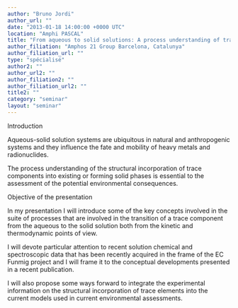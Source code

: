 ```yaml
---
author: "Bruno Jordi"
author_url: ""
date: "2013-01-18 14:00:00 +0000 UTC"
location: "Amphi PASCAL"
title: "From aqueous to solid solutions: A process understanding of trace metal incorporation into solid structures"
author_filiation: "Amphos 21 Group Barcelona, Catalunya"
author_filiation_url: ""
type: "spécialisé"
author2: ""
author_url2: ""
author_filiation2: ""
author_filiation_url2: ""
title2: ""
category: "seminar" 
layout: "seminar"
---
```

Introduction

Aqueous-solid solution systems are ubiquitous in natural and anthropogenic systems and they influence the fate and mobility of heavy metals and radionuclides.

The process understanding of the structural incorporation of trace components into existing or forming solid phases is essential to the assessment of the potential environmental consequences.

Objective of the presentation

In my presentation I will introduce some of the key concepts involved in the suite of processes that are involved in the transition of a trace component from the aqueous to the solid solution both from the kinetic and thermodynamic points of view.

I will devote particular attention to recent solution chemical and spectroscopic data that has been recently acquired in the frame of the EC Funmig project and I will frame it to the conceptual developments presented in a recent publication.

I will also propose some ways forward to integrate the experimental information on the structural incorporation of trace elements into the current models used in current environmental assessments.
